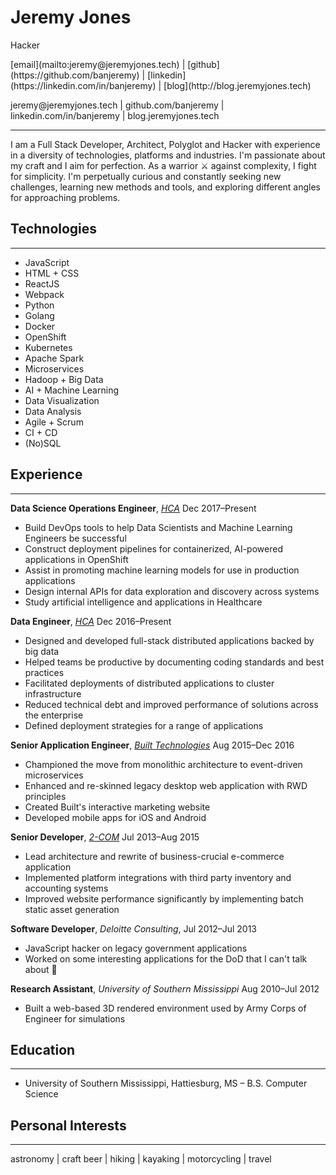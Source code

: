 # Jeremy Jones
Hacker

<p class="screen">
[email](mailto:jeremy@jeremyjones.tech) | [github](https://github.com/banjeremy) | [linkedin](https://linkedin.com/in/banjeremy) | [blog](http://blog.jeremyjones.tech)
</p>

<p class="print">
jeremy@jeremyjones.tech | github.com/banjeremy | linkedin.com/in/banjeremy | blog.jeremyjones.tech
</p>

---
I am a Full Stack Developer, Architect, Polyglot and Hacker with experience in a diversity of technologies, platforms and industries. I'm passionate about my craft and I aim for perfection. As a warrior <span class="screen">⚔</span> against complexity, I fight for simplicity. I'm perpetually curious and constantly seeking new challenges, learning new methods and tools, and exploring different angles for approaching problems.

## Technologies
---
- JavaScript
- HTML + CSS
- ReactJS
- Webpack
- Python
- Golang
- Docker
- OpenShift
- Kubernetes
- Apache Spark
- Microservices
- Hadoop + Big Data
- AI + Machine Learning
- Data Visualization
- Data Analysis
- Agile + Scrum
- CI + CD
- (No)SQL

## Experience
---
**Data Science Operations Engineer**, [*HCA*](http://hcahealthcare.com/) Dec 2017–Present
- Build DevOps tools to help Data Scientists and Machine Learning Engineers be successful
- Construct deployment pipelines for containerized, AI-powered applications in OpenShift
- Assist in promoting machine learning models for use in  production applications
- Design internal APIs for data exploration and discovery across systems
- Study artificial intelligence and applications in Healthcare

**Data Engineer**, [*HCA*](http://hcahealthcare.com/) Dec 2016–Present
- Designed and developed full-stack distributed applications backed by big data
- Helped teams be productive by documenting coding standards and best practices
- Facilitated deployments of distributed applications to cluster infrastructure
- Reduced technical debt and improved performance of solutions across the enterprise
- Defined deployment strategies for a range of applications

**Senior Application Engineer**, [*Built Technologies*](https://getbuilt.com/) Aug 2015–Dec 2016
- Championed the move from monolithic architecture to event-driven microservices
- Enhanced and re-skinned legacy desktop web application with RWD principles
- Created Built's interactive marketing website
- Developed mobile apps for iOS and Android

**Senior Developer**, [*2-COM*](http://2-com.net) Jul 2013–Aug 2015
- Lead architecture and rewrite of business-crucial e-commerce application
- Implemented platform integrations with third party inventory and accounting systems
- Improved website performance significantly by implementing batch static asset generation

**Software Developer**, *Deloitte Consulting*, Jul 2012–Jul 2013
- JavaScript hacker on legacy government applications
- Worked on some interesting applications for the DoD that I can't talk about <span class="screen">🙊</span>

**Research Assistant**, *University of Southern Mississippi* Aug 2010–Jul 2012
- Built a web-based 3D rendered environment used by Army Corps of Engineer for simulations

## Education
---
* University of Southern Mississippi, Hattiesburg, MS – B.S. Computer Science

## Personal Interests
---
<p class="small">
astronomy | craft beer | hiking | kayaking | motorcycling | travel
</p>
